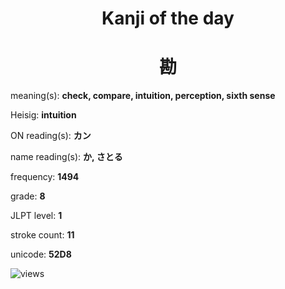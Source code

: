 <h1 align="center">Kanji of the day</h1>
<h1 align="center">勘</h1>
<p align="left">meaning(s): <b>check, compare, intuition, perception, sixth sense</b></p>
<p align="left">Heisig: <b>intuition</b></p>
<p align="left">ON reading(s): <b>カン</b></p>
<p align="left">name reading(s): <b>か, さとる</b></p>
<p align="left">frequency: <b>1494</b></p>
<p align="left">grade: <b>8</b></p>
<p align="left">JLPT level: <b>1</b></p>
<p align="left">stroke count: <b>11</b></p>
<p align="left">unicode: <b>52D8</b></p>
<p align="left"><img src="https://komarev.com/ghpvc/?username=tristanwagner-kanjioftheday&label=Views&color=0e75b6&style=flat" alt="views"/></p>
